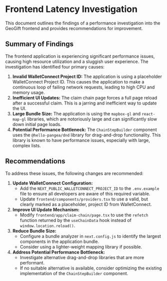 # Frontend Latency Investigation

This document outlines the findings of a performance investigation into the GeoGift frontend and provides recommendations for improvement.

## Summary of Findings

The frontend application is experiencing significant performance issues, causing high resource utilization and a sluggish user experience. The investigation has identified four primary causes:

1.  **Invalid WalletConnect Project ID:** The application is using a placeholder WalletConnect Project ID. This causes the application to make a continuous loop of failing network requests, leading to high CPU and memory usage.
2.  **Inefficient UI Updates:** The claim chain page forces a full page reload after a successful claim. This is a jarring and inefficient way to update the UI.
3.  **Large Bundle Size:** The application is using the `mapbox-gl` and `react-map-gl` libraries, which are notoriously large and can significantly slow down initial page loads.
4.  **Potential Performance Bottleneck:** The `ChainStepBuilder` component uses the `@hello-pangea/dnd` library for drag-and-drop functionality. This library is known to have performance issues, especially with large, complex lists.

## Recommendations

To address these issues, the following changes are recommended:

1.  **Update WalletConnect Configuration:**
    *   Add the `NEXT_PUBLIC_WALLETCONNECT_PROJECT_ID` to the `.env.example` file to ensure all developers are aware of this required variable.
    *   Update `frontend/components/providers.tsx` to use a valid, but clearly marked as a placeholder, project ID from WalletConnect.
2.  **Improve UI Update Mechanism:**
    *   Modify `frontend/app/claim-chain/page.tsx` to use the `refetch` function returned by the `useChainData` hook instead of `window.location.reload()`.
3.  **Reduce Bundle Size:**
    *   Configure a bundle analyzer in `next.config.js` to identify the largest components in the application bundle.
    *   Consider using a lighter-weight mapping library if possible.
4.  **Address Potential Performance Bottleneck:**
    *   Investigate alternative drag-and-drop libraries that are more performant.
    *   If no suitable alternative is available, consider optimizing the existing implementation of the `ChainStepBuilder` component.